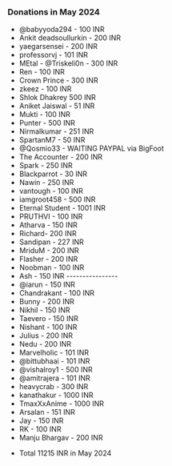 ### Donations in May 2024

* @babyyoda294 - 100 INR
* Ankit deadsoullurkin - 200 INR
* yaegarsensei - 200 INR
* professorvj - 101 INR
* MEtal - @Triskeli0n - 300 INR
* Ren - 100 INR
* Crown Prince - 300 INR
* zkeez - 100 INR
* Shlok Dhakrey 500 INR
* Aniket Jaiswal - 51 INR
* Mukti - 100 INR
* Punter - 500 INR
* Nirmalkumar - 251 INR
* SpartanM7 - 50 INR
* @Qosmio33 - WAITING PAYPAL via BigFoot
* The Accounter - 200 INR
* Spark - 250 INR
* Blackparrot - 30 INR
* Nawin - 250 INR
* vantough - 100 INR
* iamgroot458 - 500 INR
* Eternal Student - 1001 INR
* PRUTHVI - 100 INR
* Atharva - 150 INR
* Richard- 200 INR
* Sandipan - 227 INR
* MriduM - 200 INR
* Flasher - 200 INR
* Noobman - 100 INR
* Ash - 150 INR ----------------
* @iarun - 150 INR
* Chandrakant - 100 INR
* Bunny - 200 INR
* Nikhil - 150 INR
* Taevero - 150 INR
* Nishant - 100 INR
* Julius - 200 INR
* Nedu - 200 INR
* Marvelholic - 101 INR
* @bittubhaai - 101 INR
* @vishalroy1 - 500 INR
* @amitrajera - 101 INR
* heavycrab - 300 INR
* kanathakur - 1000 INR
* TmaxXxAnime - 1000 INR
* Arsalan - 151 INR
* Jay - 150 INR
* RK - 100 INR
* Manju Bhargav - 200 INR
- Total 11215 INR in May 2024
